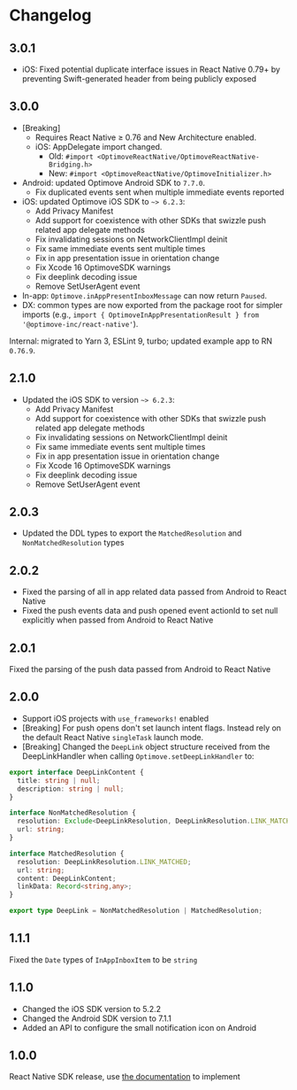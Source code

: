 # Changelog

## 3.0.1

- iOS: Fixed potential duplicate interface issues in React Native 0.79+ by preventing Swift-generated header from being publicly exposed

## 3.0.0

- [Breaking]
  - Requires React Native ≥ 0.76 and New Architecture enabled.
  - iOS: AppDelegate import changed.
    - Old: `#import <OptimoveReactNative/OptimoveReactNative-Bridging.h>`
    - New: `#import <OptimoveReactNative/OptimoveInitializer.h>`
- Android: updated Optimove Android SDK to `7.7.0`.
  - Fix duplicated events sent when multiple immediate events reported
- iOS: updated Optimove iOS SDK to `~> 6.2.3`:
  - Add Privacy Manifest
  - Add support for coexistence with other SDKs that swizzle push related app delegate methods
  - Fix invalidating sessions on NetworkClientImpl deinit
  - Fix same immediate events sent multiple times
  - Fix in app presentation issue in orientation change
  - Fix Xcode 16 OptimoveSDK warnings
  - Fix deeplink decoding issue
  - Remove SetUserAgent event
- In-app: `Optimove.inAppPresentInboxMessage` can now return `Paused`.
- DX: common types are now exported from the package root for simpler imports (e.g., `import { OptimoveInAppPresentationResult } from '@optimove-inc/react-native'`).

Internal: migrated to Yarn 3, ESLint 9, turbo; updated example app to RN `0.76.9`.

## 2.1.0

- Updated the iOS SDK to version `~> 6.2.3`:
  - Add Privacy Manifest
  - Add support for coexistence with other SDKs that swizzle push related app delegate methods
  - Fix invalidating sessions on NetworkClientImpl deinit
  - Fix same immediate events sent multiple times
  - Fix in app presentation issue in orientation change
  - Fix Xcode 16 OptimoveSDK warnings
  - Fix deeplink decoding issue
  - Remove SetUserAgent event

## 2.0.3

- Updated the DDL types to export the `MatchedResolution` and `NonMatchedResolution` types

## 2.0.2

- Fixed the parsing of all in app related data passed from Android to React Native
- Fixed the push events data and push opened event actionId to set null explicitly when passed from Android to React Native

## 2.0.1

Fixed the parsing of the push data passed from Android to React Native

## 2.0.0

- Support iOS projects with `use_frameworks!` enabled
- [Breaking] For push opens don't set launch intent flags. Instead rely on the default React Native `singleTask` launch mode.
- [Breaking] Changed the ```DeepLink``` object structure received from the DeepLinkHandler when calling ```Optimove.setDeepLinkHandler``` to:

```typescript
export interface DeepLinkContent {
  title: string | null;
  description: string | null;
}

interface NonMatchedResolution {
  resolution: Exclude<DeepLinkResolution, DeepLinkResolution.LINK_MATCHED>;
  url: string;
}

interface MatchedResolution {
  resolution: DeepLinkResolution.LINK_MATCHED;
  url: string;
  content: DeepLinkContent;
  linkData: Record<string,any>;
}

export type DeepLink = NonMatchedResolution | MatchedResolution;
```

## 1.1.1

Fixed the ```Date``` types of ```InAppInboxItem``` to be ```string```

## 1.1.0

- Changed the iOS SDK version to 5.2.2
- Changed the Android SDK version to 7.1.1
- Added an API to configure the small notification icon on Android

## 1.0.0

React Native SDK release, use [the documentation](https://github.com/optimove-tech/Optimove-SDK-React-Native/blob/main/README.md) to implement
